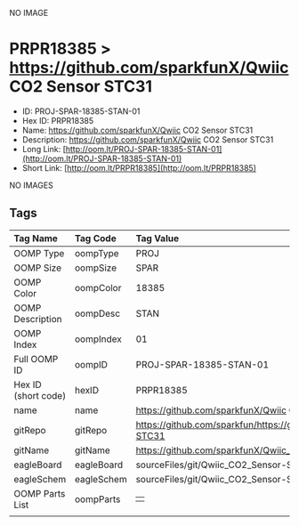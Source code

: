 


  
NO IMAGE  
# PRPR18385 > https://github.com/sparkfunX/Qwiic CO2 Sensor STC31

- ID: PROJ-SPAR-18385-STAN-01
- Hex ID: PRPR18385
- Name: https://github.com/sparkfunX/Qwiic CO2 Sensor STC31
- Description: https://github.com/sparkfunX/Qwiic CO2 Sensor STC31
- Long Link: [http://oom.lt/PROJ-SPAR-18385-STAN-01](http://oom.lt/PROJ-SPAR-18385-STAN-01)
- Short Link: [http://oom.lt/PRPR18385](http://oom.lt/PRPR18385)
  
NO IMAGES  
## Tags
  

|Tag Name|Tag Code|Tag Value|
| :--- | :--- | :--- |
|OOMP Type|oompType|PROJ|
|OOMP Size|oompSize|SPAR|
|OOMP Color|oompColor|18385|
|OOMP Description|oompDesc|STAN|
|OOMP Index|oompIndex|01|
|Full OOMP ID|oompID|PROJ-SPAR-18385-STAN-01|
|Hex ID (short code)|hexID|PRPR18385|
|name|name|https://github.com/sparkfunX/Qwiic CO2 Sensor STC31|
|gitRepo|gitRepo|https://github.com/sparkfun/https://github.com/sparkfunX/Qwiic_CO2_Sensor-STC31|
|gitName|gitName|https://github.com/sparkfunX/Qwiic_CO2_Sensor-STC31|
|eagleBoard|eagleBoard|sourceFiles/git/Qwiic_CO2_Sensor-STC31/Hardware/STC31 Breakout.brd|
|eagleSchem|eagleSchem|sourceFiles/git/Qwiic_CO2_Sensor-STC31/Hardware/STC31 Breakout.sch|
|OOMP Parts List|oompParts|<table><tr><td></td></tr></table>|
||||
